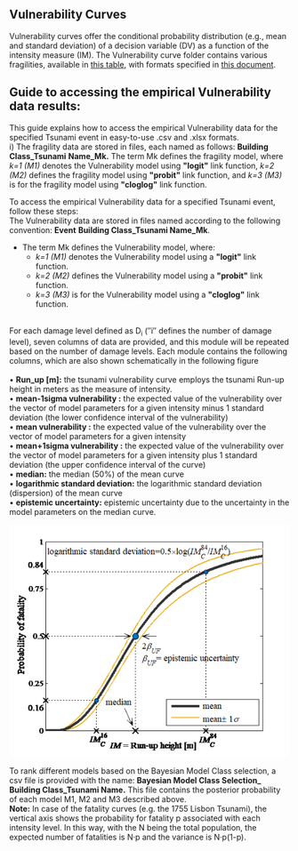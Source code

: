 ## Vulnerability Curves
Vulnerability curves offer the conditional probability distribution (e.g., mean and standard deviation) of a decision variable (DV) as a function of the intensity measure (IM). The Vulnerability curve folder contains various fragilities, available in [this table](https://github.com/eurotsunamirisk/etris_data_and_data_products/blob/main/etris_data_products/Vulnerability_curves_table.csv), with formats specified in [this document](https://github.com/eurotsunamirisk/etris_data_and_data_products/blob/main/etris_data_products/Fragility_Curves/ReadMe%20file%20for%20Vulnerability%20data.pdf).

## Guide to accessing the empirical Vulnerability data results:
This guide explains how to access the empirical Vulnerability data for the specified Tsunami event in easy-to-use .csv and .xlsx formats. <br> i) The fragility data are stored in files, each named as follows: **Building Class_Tsunami** **Name_Mk.** The term Mk defines the fragility model, where *k=1* *(M1)* denotes the Vulnerability model using **"logit"** link function, *k=2* *(M2)* defines the fragility model using **"probit"** link function, and *k=3* *(M3)* is for the fragility model using **"cloglog"** link function. 

To access the empirical Vulnerability data for a specified Tsunami event, follow these steps:<br> 
The Vulnerability data are stored in files named according to the following convention: **Event** **Building Class_Tsunami Name_Mk**. 
   - The term Mk defines the Vulnerability model, where:
     - *k=1 (M1)* denotes the Vulnerability model using a **"logit"** link function.
     - *k=2 (M2)* defines the Vulnerability model using a **"probit"** link function.
     - *k=3 (M3)* is for the Vulnerability model using a **"cloglog"** link function.

<br> For each damage level defined as D<sub>i</sub> (″i″ defines the number of damage level), seven columns of data are provided, and this module will be repeated based on the number of damage levels. Each module contains the following columns, which are also shown schematically in the following figure 
<br>
<br> •	**Run_up [m]:** the tsunami vulnerability curve employs the tsunami Run-up height in meters as the measure of intensity.
<br> •	**mean-1sigma  vulnerability :** the expected value of the vulnerability over the vector of model parameters for a given intensity minus 1 standard deviation (the lower confidence interval of the vulnerability)
<br> •	**mean  vulnerability :** the expected value of the vulnerability over the vector of model parameters for a given intensity 
<br> •	**mean+1sigma  vulnerability :** the expected value of the vulnerability over the vector of model parameters for a given intensity plus 1 standard deviation (the upper confidence interval of the curve)
<br> •	**median:** the median (50%) of the mean curve
<br> •	**logarithmic standard deviation:** the logarithmic standard deviation (dispersion) of the mean curve
<br> •	**epistemic uncertainty:** epistemic uncertainty due to the uncertainty in the model parameters on the median curve.
<p align="center">
  <img src="https://github.com/soltanisgeo/readme/blob/main/Vulnerabilitygit.png" />
</p>

To rank different models based on the Bayesian Model Class selection, a csv file is provided with the name: **Bayesian Model Class Selection_ Building Class_Tsunami Name.** This file contains the posterior probability of each model M1, M2 and M3 described above.
<br>**Note:** In case of the fatality curves (e.g. the 1755 Lisbon Tsunami), the vertical axis shows the probability for fatality p associated with each intensity level. In this way, with the N being the total population, the expected number of fatalities is N·p and the variance is N·p(1-p).
